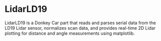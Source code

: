 # LidarLD19
LidarLD19 is a Donkey Car part that reads and parses serial data from the LD19 Lidar sensor, normalizes scan data, and provides real-time 2D Lidar plotting for distance and angle measurements using matplotlib.
